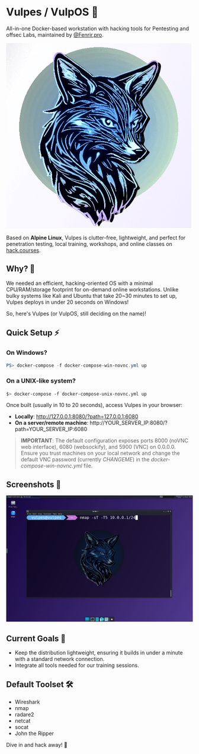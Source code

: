 # Vulpes / VulpOS 🦊

All-in-one Docker-based workstation with hacking tools for Pentesting and offsec Labs, maintained by [@Fenrir.pro](https://github.com/fenrirsec).

![logo](./vulpes/setup/logo.png)

Based on **Alpine Linux**, Vulpes is clutter-free, lightweight, and perfect for penetration testing, local training, workshops, and online classes on [hack.courses](https://hack.courses).

## Why? 🤔

We needed an efficient, hacking-oriented OS with a minimal CPU/RAM/storage footprint for on-demand online workstations. Unlike bulky systems like Kali and Ubuntu that take 20~30 minutes to set up, Vulpes deploys in under 20 seconds on Windows!

So, here's Vulpes (or VulpOS, still deciding on the name)!

## Quick Setup ⚡

### On Windows?

```powershell
PS> docker-compose -f docker-compose-win-novnc.yml up
```

### On a UNIX-like system?

```bash
$> docker-compose -f docker-compose-unix-novnc.yml up
```

Once built (usually in 10 to 20 seconds), access Vulpes in your browser:

- **Locally**: http://127.0.0.1:8080/?path=127.0.0.1:6080
- **On a server/remote machine**: http://YOUR_SERVER_IP:8080/?path=YOUR_SERVER_IP:6080

> **IMPORTANT**: The default configuration exposes ports 8000 (noVNC web interface), 6080 (websockify), and 5900 (VNC) on 0.0.0.0. Ensure you trust machines on your local network and change the default VNC password (currently *CHANGEME*) in the *docker-compose-win-novnc.yml* file.

## Screenshots 📸

![screenshot 1 with terminal](./docs/screen1.png)

## Current Goals 🎯

- Keep the distribution lightweight, ensuring it builds in under a minute with a standard network connection.
- Integrate all tools needed for our training sessions.

## Default Toolset 🛠️

- Wireshark
- nmap
- radare2
- netcat
- socat
- John the Ripper

Dive in and hack away! 🚀
